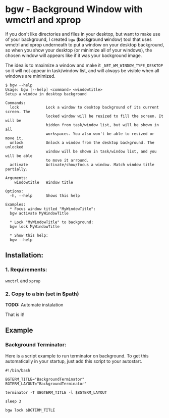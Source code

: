 # bgw - Background Window with wmctrl and xprop

If you don't like directories and files in your desktop, but want to make use
of your background, I created `bgw` (**b**ack**g**round **w**indow) tool that uses wmctrl
and xprop underneath to put a window on your desktop background, so when you
show your desktop (or minimize all of your windows), the chosen window will
appears like if it was your background image.

The idea is to maximize a window and make it `_NET_WM_WINDOW_TYPE_DESKTOP` so
it will not appear in task/window list, and will always be visible when all
windows are minimized.

```
$ bgw --help
Usage: bgw [--help] <command> <windowtitle>
Setup a window in desktop background

Commands:
  lock            Lock a window to desktop background of its current screen. The
                  locked window will be resized to fill the screen. It will be
                  hidden from task/window list, but will be shown in all
                  workspaces. You also won't be able to resized or move it.
  unlock          Unlock a window from the desktop background. The unlocked
                  window will be shown in task/window list, and you will be able
                  to move it arround.
  activate        Activate/show/focus a window. Match window title partially.

Arguments:
    windowtitle   Window title

Options:
  -h, --help      Shows this help

Examples:
  * Focus window titled "MyWindowTitle":
  bgw activate MyWindowTitle

  * Lock "MyWindowTitle" to background:
  bgw lock MyWindowTitle

  * Show this help:
  bgw --help
```

## Installation:

### 1. Requirements:

`wmctrl` and `xprop`

### 2. Copy to a bin (set in $path)

**TODO:** Automate instalation

That is it!

## Example

### Background Terminator:

Here is a script example to run terminator on background. To get this
automatically in your startup, just add this script to your autostart.
```
#!/bin/bash

BGTERM_TITLE="BackgroundTerminator"
BGTERM_LAYOUT="BackgroundTerminator"

terminator -T $BGTERM_TITLE -l $BGTERM_LAYOUT

sleep 3

bgw lock $BGTERM_TITLE
```

